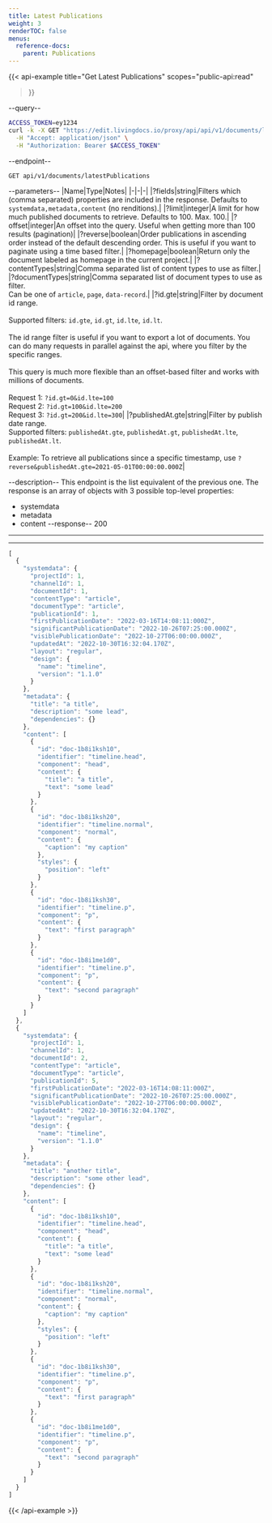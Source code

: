 ```yaml
---
title: Latest Publications 
weight: 3
renderTOC: false
menus:
  reference-docs:
    parent: Publications 
---
```


{{< api-example
  title="Get Latest Publications"
  scopes="public-api:read"
>}}

--query--

```bash
ACCESS_TOKEN=ey1234
curl -k -X GET "https://edit.livingdocs.io/proxy/api/api/v1/documents/latestPublications" \
  -H "Accept: application/json" \
  -H "Authorization: Bearer $ACCESS_TOKEN"
```

--endpoint--
```
GET api/v1/documents/latestPublications
```

--parameters--
|Name|Type|Notes|
|-|-|-|
|?fields|string|Filters which (comma separated) properties are included in the response. Defaults to `systemdata,metadata,content` (no renditions).|
|?limit|integer|A limit for how much published documents to retrieve. Defaults to 100. Max. 100.|
|?offset|integer|An offset into the query. Useful when getting more than 100 results (pagination)|
|?reverse|boolean|Order publications in ascending order instead of the default descending order. This is useful if you want to paginate using a time based filter.|
|?homepage|boolean|Return only the document labeled as homepage in the current project.|
|?contentTypes|string|Comma separated list of content types to use as filter.|
|?documentTypes|string|Comma separated list of document types to use as filter.<br>Can be one of `article`, `page`, `data-record`.|
|?id.gte|string|Filter by document id range.<br><br>Supported filters: `id.gte`, `id.gt`, `id.lte`, `id.lt`.<br><br>The id range filter is useful if you want to export a lot of documents. You can do many requests in parallel against the api, where you filter by the specific ranges.<br><br>This query is much more flexible than an offset-based filter and works with millions of documents.<br><br>Request 1: `?id.gt=0&id.lte=100`<br>Request 2: `?id.gt=100&id.lte=200`<br>Request 3: `?id.gt=200&id.lte=300`|
|?publishedAt.gte|string|Filter by publish date range.<br>Supported filters: `publishedAt.gte`, `publishedAt.gt`, `publishedAt.lte`, `publishedAt.lt`.<br><br>Example: To retrieve all publications since a specific timestamp, use `?reverse&publishedAt.gte=2021-05-01T00:00:00.000Z`|

--description--
This endpoint is the list equivalent of the previous one.
The response is an array of objects with 3 possible top-level properties:
- systemdata
- metadata
- content
--response--
200
---
---
```js
[
  {
    "systemdata": {
      "projectId": 1,
      "channelId": 1,
      "documentId": 1,
      "contentType": "article",
      "documentType": "article",
      "publicationId": 1,
      "firstPublicationDate": "2022-03-16T14:08:11:000Z",
      "significantPublicationDate": "2022-10-26T07:25:00.000Z",
      "visiblePublicationDate": "2022-10-27T06:00:00.000Z",
      "updatedAt": "2022-10-30T16:32:04.170Z",
      "layout": "regular",
      "design": {
        "name": "timeline",
        "version": "1.1.0"
      }
    },
    "metadata": {
      "title": "a title",
      "description": "some lead",
      "dependencies": {}
    },
    "content": [
      {
        "id": "doc-1b8i1ksh10",
        "identifier": "timeline.head",
        "component": "head",
        "content": {
          "title": "a title",
          "text": "some lead"
        }
      },
      {
        "id": "doc-1b8i1ksh20",
        "identifier": "timeline.normal",
        "component": "normal",
        "content": {
          "caption": "my caption"
        },
        "styles": {
          "position": "left"
        }
      },
      {
        "id": "doc-1b8i1ksh30",
        "identifier": "timeline.p",
        "component": "p",
        "content": {
          "text": "first paragraph"
        }
      },
      {
        "id": "doc-1b8i1me1d0",
        "identifier": "timeline.p",
        "component": "p",
        "content": {
          "text": "second paragraph"
        }
      }
    ]
  },
  {
    "systemdata": {
      "projectId": 1,
      "channelId": 1,
      "documentId": 2,
      "contentType": "article",
      "documentType": "article",
      "publicationId": 5,
      "firstPublicationDate": "2022-03-16T14:08:11:000Z",
      "significantPublicationDate": "2022-10-26T07:25:00.000Z",
      "visiblePublicationDate": "2022-10-27T06:00:00.000Z",
      "updatedAt": "2022-10-30T16:32:04.170Z",
      "layout": "regular",
      "design": {
        "name": "timeline",
        "version": "1.1.0"
      }
    },
    "metadata": {
      "title": "another title",
      "description": "some other lead",
      "dependencies": {}
    },
    "content": [
      {
        "id": "doc-1b8i1ksh10",
        "identifier": "timeline.head",
        "component": "head",
        "content": {
          "title": "a title",
          "text": "some lead"
        }
      },
      {
        "id": "doc-1b8i1ksh20",
        "identifier": "timeline.normal",
        "component": "normal",
        "content": {
          "caption": "my caption"
        },
        "styles": {
          "position": "left"
        }
      },
      {
        "id": "doc-1b8i1ksh30",
        "identifier": "timeline.p",
        "component": "p",
        "content": {
          "text": "first paragraph"
        }
      },
      {
        "id": "doc-1b8i1me1d0",
        "identifier": "timeline.p",
        "component": "p",
        "content": {
          "text": "second paragraph"
        }
      }
    ]
  }
]
```

{{< /api-example >}}

